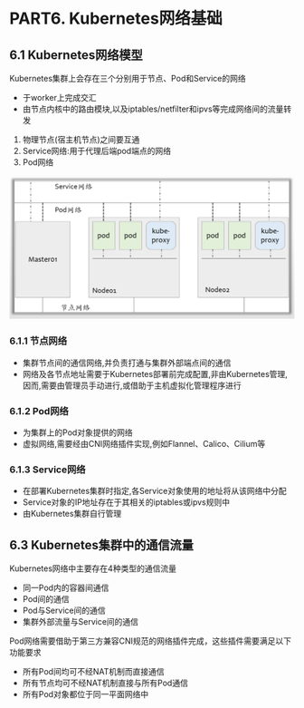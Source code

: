 # PART6. Kubernetes网络基础

## 6.1 Kubernetes网络模型

Kubernetes集群上会存在三个分别用于节点、Pod和Service的网络

- 于worker上完成交汇
- 由节点内核中的路由模块,以及iptables/netfilter和ipvs等完成网络间的流量转发

1. 物理节点(宿主机节点)之间要互通
2. Service网络:用于代理后端pod端点的网络
3. Pod网络

![Kubernetes网络模型](./img/PART6/Kubernetes网络模型.png)

### 6.1.1 节点网络

- 集群节点间的通信网络,并负责打通与集群外部端点间的通信
- 网络及各节点地址需要于Kubernetes部署前完成配置,非由Kubernetes管理,因而,需要由管理员手动进行,或借助于主机虚拟化管理程序进行

### 6.1.2 Pod网络

- 为集群上的Pod对象提供的网络
- 虚拟网络,需要经由CNI网络插件实现,例如Flannel、Calico、Cilium等

### 6.1.3 Service网络

- 在部署Kubernetes集群时指定,各Service对象使用的地址将从该网络中分配
- Service对象的IP地址存在于其相关的iptables或ipvs规则中
- 由Kubernetes集群自行管理

## 6.3 Kubernetes集群中的通信流量

Kubernetes网络中主要存在4种类型的通信流量

- 同一Pod内的容器间通信
- Pod间的通信
- Pod与Service间的通信
- 集群外部流量与Service间的通信

Pod网络需要借助于第三方兼容CNI规范的网络插件完成，这些插件需要满足以下功能要求

- 所有Pod间均可不经NAT机制而直接通信
- 所有节点均可不经NAT机制直接与所有Pod通信
- 所有Pod对象都位于同一平面网络中